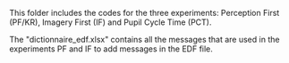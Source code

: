This folder includes the codes for the three experiments: Perception First (PF/KR), Imagery First (IF) and Pupil Cycle Time (PCT).

The "dictionnaire_edf.xlsx" contains all the messages that are used in the experiments PF and IF to add messages in the EDF file.